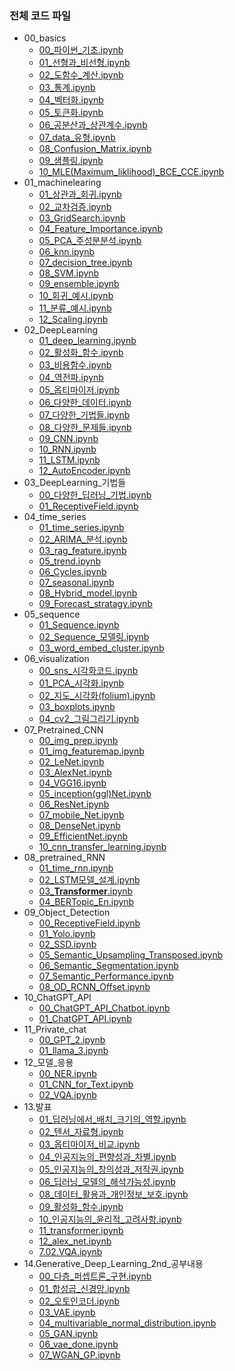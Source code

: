### 전체 코드 파일

- 00_basics
    - [00_파이썬_기초.ipynb](/code/00_basics/00_파이썬_기초.ipynb)
    - [01_선형과_비선형.ipynb](/code/00_basics/01_선형과_비선형.ipynb)
    - [02_도함수_계산.ipynb](/code/00_basics/02_도함수_계산.ipynb)
    - [03_통계.ipynb](/code/00_basics/03_통계.ipynb)
    - [04_벡터화.ipynb](/code/00_basics/04_벡터화.ipynb)
    - [05_토큰화.ipynb](/code/00_basics/05_토큰화.ipynb)
    - [06_공분산과_상관계수.ipynb](/code/00_basics/06_공분산과_상관계수.ipynb)
    - [07_data_유형.ipynb](/code/00_basics/07_data_유형.ipynb)
    - [08_Confusion_Matrix.ipynb](/code/00_basics/08_Confusion_Matrix.ipynb)
    - [09_샘플링.ipynb](/code/00_basics/09_샘플링.ipynb)
    - [10_MLE(Maximum_liklihood)_BCE_CCE.ipynb](/code/00_basics/10_MLE(Maximum_liklihood)_BCE_CCE.ipynb)
- 01_machinelearing
    - [01_상관과_회귀.ipynb](/code/01_machinelearing/01_상관과_회귀.ipynb)
    - [02_교차검증.ipynb](/code/01_machinelearing/02_교차검증.ipynb)
    - [03_GridSearch.ipynb](/code/01_machinelearing/03_GridSearch.ipynb)
    - [04_Feature_Importance.ipynb](/code/01_machinelearing/04_Feature_Importance.ipynb)
    - [05_PCA_주성분분석.ipynb](/code/01_machinelearing/05_PCA_주성분분석.ipynb)
    - [06_knn.ipynb](/code/01_machinelearing/06_knn.ipynb)
    - [07_decision_tree.ipynb](/code/01_machinelearing/07_decision_tree.ipynb)
    - [08_SVM.ipynb](/code/01_machinelearing/08_SVM.ipynb)
    - [09_ensemble.ipynb](/code/01_machinelearing/09_ensemble.ipynb)
    - [10_회귀_예시.ipynb](/code/01_machinelearing/10_회귀_예시.ipynb)
    - [11_분류_예시.ipynb](/code/01_machinelearing/11_분류_예시.ipynb)
    - [12_Scaling.ipynb](/code/01_machinelearing/12_Scaling.ipynb)
- 02_DeepLearning
    - [01_deep_learning.ipynb](/code/02_DeepLearning/01_deep_learning.ipynb)
    - [02_활성화_함수.ipynb](/code/02_DeepLearning/02_활성화_함수.ipynb)
    - [03_비용함수.ipynb](/code/02_DeepLearning/03_비용함수.ipynb)
    - [04_역전파.ipynb](/code/02_DeepLearning/04_역전파.ipynb)
    - [05_옵티마이저.ipynb](/code/02_DeepLearning/05_옵티마이저.ipynb)
    - [06_다양한_데이터.ipynb](/code/02_DeepLearning/06_다양한_데이터.ipynb)
    - [07_다양한_기법들.ipynb](/code/02_DeepLearning/07_다양한_기법들.ipynb)
    - [08_다양한_문제들.ipynb](/code/02_DeepLearning/08_다양한_문제들.ipynb)
    - [09_CNN.ipynb](/code/02_DeepLearning/09_CNN.ipynb)
    - [10_RNN.ipynb](/code/02_DeepLearning/10_RNN.ipynb)
    - [11_LSTM.ipynb](/code/02_DeepLearning/11_LSTM.ipynb)
    - [12_AutoEncoder.ipynb](/code/02_DeepLearning/12_AutoEncoder.ipynb)
- 03_DeepLearning_기법들
    - [00_다양한_딥러닝_기법.ipynb](/code/03_DeepLearning_기법들/00_다양한_딥러닝_기법.ipynb)
    - [01_ReceptiveField.ipynb](/code/03_DeepLearning_기법들/01_ReceptiveField.ipynb)
- 04_time_series
    - [01_time_series.ipynb](/code/04_time_series/01_time_series.ipynb)
    - [02_ARIMA_분석.ipynb](/code/04_time_series/02_ARIMA_분석.ipynb)
    - [03_rag_feature.ipynb](/code/04_time_series/03_rag_feature.ipynb)
    - [05_trend.ipynb](/code/04_time_series/05_trend.ipynb)
    - [06_Cycles.ipynb](/code/04_time_series/06_Cycles.ipynb)
    - [07_seasonal.ipynb](/code/04_time_series/07_seasonal.ipynb)
    - [08_Hybrid_model.ipynb](/code/04_time_series/08_Hybrid_model.ipynb)
    - [09_Forecast_stratagy.ipynb](/code/04_time_series/09_Forecast_stratagy.ipynb)
- 05_sequence
    - [01_Sequence.ipynb](/code/05_sequence/01_Sequence.ipynb)
    - [02_Sequence_모델링.ipynb](/code/05_sequence/02_Sequence_모델링.ipynb)
    - [03_word_embed_cluster.ipynb](/code/05_sequence/03_word_embed_cluster.ipynb)
- 06_visualization
    - [00_sns_시각화코드.ipynb](/code/06_visualization/00_sns_시각화코드.ipynb)
    - [01_PCA_시각화.ipynb](/code/06_visualization/01_PCA_시각화.ipynb)
    - [02_지도_시각화(folium).ipynb](/code/06_visualization/02_지도_시각화(folium).ipynb)
    - [03_boxplots.ipynb](/code/06_visualization/03_boxplots.ipynb)
    - [04_cv2_그림그리기.ipynb](/code/06_visualization/04_cv2_그림그리기.ipynb)
- 07_Pretrained_CNN
    - [00_img_prep.ipynb](/code/07_Pretrained_CNN/00_img_prep.ipynb)
    - [01_img_featuremap.ipynb](/code/07_Pretrained_CNN/01_img_featuremap.ipynb)
    - [02_LeNet.ipynb](/code/07_Pretrained_CNN/02_LeNet.ipynb)
    - [03_AlexNet.ipynb](/code/07_Pretrained_CNN/03_AlexNet.ipynb)
    - [04_VGG16.ipynb](/code/07_Pretrained_CNN/04_VGG16.ipynb)
    - [05_inception(ggl)Net.ipynb](/code/07_Pretrained_CNN/05_inception(ggl)Net.ipynb)
    - [06_ResNet.ipynb](/code/07_Pretrained_CNN/06_ResNet.ipynb)
    - [07_mobile_Net.ipynb](/code/07_Pretrained_CNN/07_mobile_Net.ipynb)
    - [08_DenseNet.ipynb](/code/07_Pretrained_CNN/08_DenseNet.ipynb)
    - [09_EfficientNet.ipynb](/code/07_Pretrained_CNN/09_EfficientNet.ipynb)
    - [10_cnn_transfer_learning.ipynb](/code/07_Pretrained_CNN/10_cnn_transfer_learning.ipynb)
- 08_pretrained_RNN
    - [01_time_rnn.ipynb](/code/08_pretrained_RNN/01_time_rnn.ipynb)
    - [02_LSTM모델_설계.ipynb](/code/08_pretrained_RNN/02_LSTM모델_설계.ipynb)
    - [03_**Transformer**.ipynb](/code/08_pretrained_RNN/03_**Transformer**.ipynb)
    - [04_BERTopic_En.ipynb](/code/08_pretrained_RNN/04_BERTopic_En.ipynb)
- 09_Object_Detection
    - [00_ReceptiveField.ipynb](/code/09_Object_Detection/00_ReceptiveField.ipynb)
    - [01_Yolo.ipynb](/code/09_Object_Detection/01_Yolo.ipynb)
    - [02_SSD.ipynb](/code/09_Object_Detection/02_SSD.ipynb)
    - [05_Semantic_Upsampling_Transposed.ipynb](/code/09_Object_Detection/05_Semantic_Upsampling_Transposed.ipynb)
    - [06_Semantic_Segmentation.ipynb](/code/09_Object_Detection/06_Semantic_Segmentation.ipynb)
    - [07_Semantic_Performance.ipynb](/code/09_Object_Detection/07_Semantic_Performance.ipynb)
    - [08_OD_RCNN_Offset.ipynb](/code/09_Object_Detection/08_OD_RCNN_Offset.ipynb)
- 10_ChatGPT_API
    - [00_ChatGPT_API_Chatbot.ipynb](/code/10_ChatGPT_API/00_ChatGPT_API_Chatbot.ipynb)
    - [01_ChatGPT_API.ipynb](/code/10_ChatGPT_API/01_ChatGPT_API.ipynb)
- 11_Private_chat
    - [00_GPT_2.ipynb](/code/11_Private_chat/00_GPT_2.ipynb)
    - [01_llama_3.ipynb](/code/11_Private_chat/01_llama_3.ipynb)
- 12_모델_응용
    - [00_NER.ipynb](/code/12_모델_응용/00_NER.ipynb)
    - [01_CNN_for_Text.ipynb](/code/12_모델_응용/01_CNN_for_Text.ipynb)
    - [02_VQA.ipynb](/code/12_모델_응용/02_VQA.ipynb)
- 13.발표
    - [01_딥러닝에서_배치_크기의_역할.ipynb](/code/13.발표/01_딥러닝에서_배치_크기의_역할.ipynb)
    - [02_텐서_자료형.ipynb](/code/13.발표/02_텐서_자료형.ipynb)
    - [03_옵티마이저_비교.ipynb](/code/13.발표/03_옵티마이저_비교.ipynb)
    - [04_인공지능의_편향성과_차별.ipynb](/code/13.발표/04_인공지능의_편향성과_차별.ipynb)
    - [05_인공지능의_창의성과_저작권.ipynb](/code/13.발표/05_인공지능의_창의성과_저작권.ipynb)
    - [06_딥러닝_모델의_해석가능성.ipynb](/code/13.발표/06_딥러닝_모델의_해석가능성.ipynb)
    - [08_데이터_활용과_개인정보_보호.ipynb](/code/13.발표/08_데이터_활용과_개인정보_보호.ipynb)
    - [09_활성화_함수.ipynb](/code/13.발표/09_활성화_함수.ipynb)
    - [10_인공지능의_윤리적_고려사항.ipynb](/code/13.발표/10_인공지능의_윤리적_고려사항.ipynb)
    - [11_transformer.ipynb](/code/13.발표/11_transformer.ipynb)
    - [12_alex_net.ipynb](/code/13.발표/12_alex_net.ipynb)
    - [7.02.VQA.ipynb](/code/13.발표/7.02.VQA.ipynb)
- 14.Generative_Deep_Learning_2nd_공부내용
    - [00_다층_퍼셉트론_구현.ipynb](/code/14.Generative_Deep_Learning_2nd_공부내용/00_다층_퍼셉트론_구현.ipynb)
    - [01_합성곱_신경망.ipynb](/code/14.Generative_Deep_Learning_2nd_공부내용/01_합성곱_신경망.ipynb)
    - [02_오토인코더.ipynb](/code/14.Generative_Deep_Learning_2nd_공부내용/02_오토인코더.ipynb)
    - [03_VAE.ipynb](/code/14.Generative_Deep_Learning_2nd_공부내용/03_VAE.ipynb)
    - [04_multivariable_normal_distribution.ipynb](/code/14.Generative_Deep_Learning_2nd_공부내용/04_multivariable_normal_distribution.ipynb)
    - [05_GAN.ipynb](/code/14.Generative_Deep_Learning_2nd_공부내용/05_GAN.ipynb)
    - [06_vae_done.ipynb](/code/14.Generative_Deep_Learning_2nd_공부내용/06_vae_done.ipynb)
    - [07_WGAN_GP.ipynb](/code/14.Generative_Deep_Learning_2nd_공부내용/07_WGAN_GP.ipynb)
